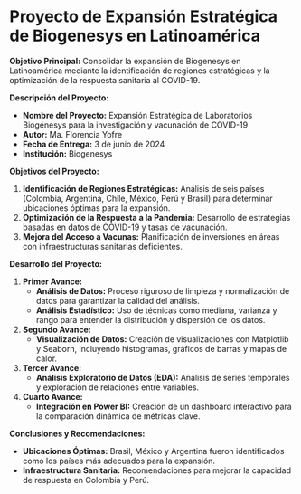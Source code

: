 # **Proyecto de Expansión Estratégica de Biogenesys en Latinoamérica**

**Objetivo Principal:** Consolidar la expansión de Biogenesys en Latinoamérica mediante la identificación de regiones estratégicas y la optimización de la respuesta sanitaria al COVID-19.

**Descripción del Proyecto:**
- **Nombre del Proyecto:** Expansión Estratégica de Laboratorios Biogénesys para la investigación y vacunación de COVID-19
- **Autor:** Ma. Florencia Yofre
- **Fecha de Entrega:** 3 de junio de 2024
- **Institución:** Biogenesys

**Objetivos del Proyecto:**
1. **Identificación de Regiones Estratégicas:** Análisis de seis países (Colombia, Argentina, Chile, México, Perú y Brasil) para determinar ubicaciones óptimas para la expansión.
2. **Optimización de la Respuesta a la Pandemia:** Desarrollo de estrategias basadas en datos de COVID-19 y tasas de vacunación.
3. **Mejora del Acceso a Vacunas:** Planificación de inversiones en áreas con infraestructuras sanitarias deficientes.

**Desarrollo del Proyecto:**
1. **Primer Avance:**
   - **Análisis de Datos:** Proceso riguroso de limpieza y normalización de datos para garantizar la calidad del análisis.
   - **Análisis Estadístico:** Uso de técnicas como mediana, varianza y rango para entender la distribución y dispersión de los datos.
2. **Segundo Avance:**
   - **Visualización de Datos:** Creación de visualizaciones con Matplotlib y Seaborn, incluyendo histogramas, gráficos de barras y mapas de calor.
3. **Tercer Avance:**
   - **Análisis Exploratorio de Datos (EDA):** Análisis de series temporales y exploración de relaciones entre variables.
4. **Cuarto Avance:**
   - **Integración en Power BI:** Creación de un dashboard interactivo para la comparación dinámica de métricas clave.

**Conclusiones y Recomendaciones:**
- **Ubicaciones Óptimas:** Brasil, México y Argentina fueron identificados como los países más adecuados para la expansión.
- **Infraestructura Sanitaria:** Recomendaciones para mejorar la capacidad de respuesta en Colombia y Perú.


